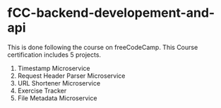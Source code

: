 # fCC-backend-developement-and-api

This is done following the course on freeCodeCamp.
This Course certification includes 5 projects.

1. Timestamp Microservice
2. Request Header Parser Microservice
3. URL Shortener Microservice
4. Exercise Tracker
5. File Metadata Microservice

